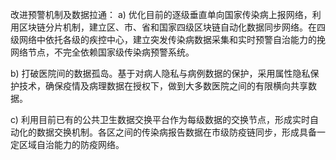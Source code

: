 改进预警机制及数据拉通：
a)	优化目前的逐级垂直单向国家传染病上报网络，利用区块链分片机制，建立区、市、省和国家四级区块链自动化数据同步网络。在四级网络中依托各级的疾控中心，建立突发传染病数据采集和实时预警自治能力的挽网络节点，不完全依赖国家级传染病预警系统。

b)	打破医院间的数据孤岛。基于对病人隐私与病例数据的保护，采用属性隐私保护技术，确保疫情及病理数据在授权下，做到大多数医院之间的有限横向共享数据。

c)	利用目前已有的公共卫生数据交换平台作为每级数据的交换节点，形成实时自动化的数据交换机制。各区之间的传染病报告数据在市级防疫链同步，形成具备一定区域自治能力的防疫网络。


